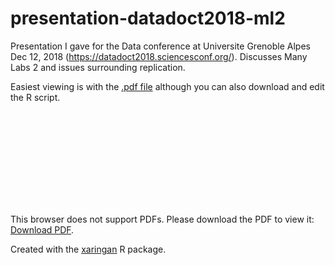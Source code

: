 # presentation-datadoct2018-ml2
Presentation I gave for the Data conference at Universite Grenoble Alpes Dec 12, 2018 (https://datadoct2018.sciencesconf.org/). Discusses Many Labs 2 and issues surrounding replication. 

Easiest viewing is with the [.pdf file](https://github.com/raklein/presentation-datadoct2018-ml2/blob/master/cropped_script.pdf) although you can also download and edit the R script.

<object data="https://github.com/raklein/presentation-datadoct2018-ml2/blob/master/cropped_script.pdf" type="application/pdf" width="700px" height="700px">
    <embed src="https://github.com/raklein/presentation-datadoct2018-ml2/blob/master/cropped_script.pdf">
        <p>This browser does not support PDFs. Please download the PDF to view it: <a href="http://yoursite.com/the.pdf">Download PDF</a>.</p>
    </embed>
</object>


Created with the [xaringan](https://github.com/yihui/xaringan) R package.
